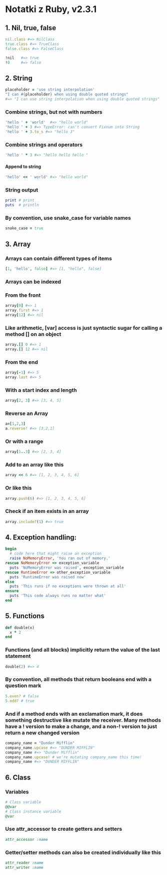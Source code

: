 # Notatki z Ruby, v2.3.1

## 1. Nil, true, false
```ruby
nil.class #=> NilClass
true.class #=> TrueClass
false.class #=> FalseClass

!nil   #=> true
!0     #=> false
```
## 2. String
```ruby
placeholder = 'use string interpolation'
"I can #{placeholder} when using double quoted strings"
#=> "I can use string interpolation when using double quoted strings"
```
### Combine strings, but not with numbers
```ruby
'hello ' + 'world'  #=> "hello world"
'hello ' + 3 #=> TypeError: can't convert Fixnum into String
'hello ' + 3.to_s #=> "hello 3"
```

### Combine strings and operators
```ruby
'hello ' * 3 #=> "hello hello hello "
```

#### Append to string
```ruby
'hello' << ' world' #=> "hello world"
```
### String output
```ruby
print # print
puts  # println
```

### By convention, use snake_case for variable names
```ruby
snake_case = true
```

## 3. Array

### Arrays can contain different types of items
```ruby
[1, 'hello', false] #=> [1, "hello", false]
```

### Arrays can be indexed
### From the front
```ruby
array[0] #=> 1
array.first #=> 1
array[12] #=> nil
```

### Like arithmetic, [var] access is just syntactic sugar for calling a method [] on an object
```ruby
array.[] 0 #=> 1
array.[] 12 #=> nil
```

### From the end
```ruby
array[-1] #=> 5
array.last #=> 5
```

### With a start index and length
```ruby
array[2, 3] #=> [3, 4, 5]
```

### Reverse an Array
```ruby
a=[1,2,3]
a.reverse! #=> [3,2,1]
```

### Or with a range
```ruby
array[1..3] #=> [2, 3, 4]
```

### Add to an array like this
```ruby
array << 6 #=> [1, 2, 3, 4, 5, 6]
```
### Or like this
```ruby
array.push(6) #=> [1, 2, 3, 4, 5, 6]
```

### Check if an item exists in an array
```ruby
array.include?(1) #=> true
```

## 4. Exception handling:
```ruby
begin
  # code here that might raise an exception
  raise NoMemoryError, 'You ran out of memory.'
rescue NoMemoryError => exception_variable
  puts 'NoMemoryError was raised', exception_variable
rescue RuntimeError => other_exception_variable
  puts 'RuntimeError was raised now'
else
  puts 'This runs if no exceptions were thrown at all'
ensure
  puts 'This code always runs no matter what'
end
```

## 5. Functions
```ruby
def double(x)
  x * 2
end
```
### Functions (and all blocks) implicitly return the value of the last statement
```ruby
double(2) #=> 4
```

### By convention, all methods that return booleans end with a question mark
```ruby
5.even? # false
5.odd? # true
```

### And if a method ends with an exclamation mark, it does something destructive like mutate the receiver. Many methods have a ! version to make a change, and a non-! version to just return a new changed version
```ruby
company_name = "Dunder Mifflin"
company_name.upcase #=> "DUNDER MIFFLIN"
company_name #=> "Dunder Mifflin"
company_name.upcase! # we're mutating company_name this time!
company_name #=> "DUNDER MIFFLIN"
```

## 6. Class

### Variables
```ruby
# Class variable
@@var
# Class instance variable
@var
```

### Use attr_accessor to create getters and setters
```ruby
attr_accessor :name
```

### Getter/setter methods can also be created individually like this
```ruby
attr_reader :name
attr_writer :name
```
